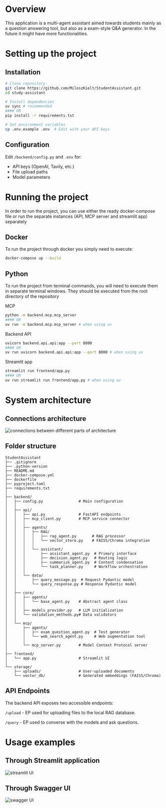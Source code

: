 # Overview

This application is a multi-agent assistant aimed towards students mainly as a question answering tool, but also as a exam-style Q&A generator. In the future it might have more functionalities.

# Setting up the project

## Installation

```bash
# Clone repository
git clone https://github.com/MiloszKielt/StudentAssistant.git
cd study-assistant

# Install dependencies
uv sync # recommended
#### OR
pip install -r requirements.txt

# Set environment variables
cp .env.example .env  # Edit with your API keys
```

## Configuration

Edit `/backend/config.py` and `.env` for:

- API keys (OpenAI, Tavily, etc.)
- File upload paths
- Model parameters

# Running the project

In order to run the project, you can use either the ready docker-compose file or run the separate instances (API, MCP server and streamlit app) separately

## Docker

To run the project through docker you simply need to execute:

```bash
docker-compose up --build
```

## Python

To run the project from terminal commands, you will need to execute them in separate terminal windows. They should be executed from the root directory of the repository

MCP

```bash
python -m backend.mcp.mcp_server
#### OR
uv run -m backend.mcp.mcp_server # when using uv
```

Backend API

```bash
uvicorn backend.api.api:app --port 8000
#### OR
uv run uvicorn backend.api.api:app --port 8000 # when using uv
```

Streamlit app

```bash
streamlit run frontend/app.py
#### OR
uv run streamlit run frontend/app.py # when using uv
```

# System architecture

## Connections architecture
![connections between different parts of architecture](https://github.com/user-attachments/assets/30beba9c-ad50-42fa-8cc4-70b6c79f8f1a)


## Folder structure

```
StudentAssistant
├── .gitignore
├── .python-version
├── README.md
├── docker-compose.yml
├── dockerfile
├── pyproject.toml
├── requirements.txt
│
├── backend/
│   ├── config.py                # Main configuration
│   │
│   ├── api/
│   │   ├── api.py               # FastAPI endpoints
│   │   ├── mcp_client.py        # MCP service connector
│   │   │
│   │   ├── agents/
│   │   │   ├── RAG/
│   │   │   │   ├── rag_agent.py       # RAG processor
│   │   │   │   └── vector_store.py    # FAISS/Chroma integration
│   │   │   │
│   │   │   └── assistant/
│   │   │       ├── assistant_agent.py  # Primary interface
│   │   │       ├── decision_agent.py   # Routing logic
│   │   │       ├── summarize_agent.py  # Content condensation
│   │   │       └── task_planner.py     # Workflow orchestration
│   │   │
│   │   └── data/
│   │       ├── query_message.py  # Request Pydantic model
│   │       └── query_response.py # Response Pydantic model
│   │
│   ├── core/
│   │   ├── agents/
│   │   │   └── base_agent.py    # Abstract agent class
│   │   │
│   │   ├── models_provider.py   # LLM initialization
│   │   └── validation_methods.py# Data validators
│   │
│   └── mcp/
│       ├── agents/
│       │   ├── exam_question_agent.py  # Test generator
│       │   └── web_search_agent.py     # Web augmentation tool
│       │
│       └── mcp_server.py        # Model Context Protocol server
│
├── frontend/
│   └── app.py                   # Streamlit UI
│
└── storage/
    ├── uploads/                 # User-uploaded documents
    └── vector_db/               # Generated embeddings (FAISS/Chroma)
```

## API Endpoints

The backend API exposes two accessible endpoints:

`/upload`  - EP used for uploading files to the local RAG database.

`/query` - EP used to converse with the models and ask questions.

# Usage examples

## Through Streamlit application
![streamlit UI](https://github.com/user-attachments/assets/166041c4-7572-458b-9d94-a300fe49c1fe)

## Through Swagger UI
![swagger UI](https://github.com/user-attachments/assets/61f59250-c6d5-4e9d-a03a-b59df89956a4)

